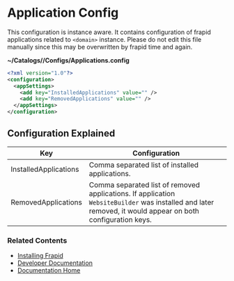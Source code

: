 # Application Config

This configuration is instance aware. It contains configuration of frapid applications related to `<domain>` instance.
Please do not edit this file manually since this may be overwritten by frapid time and again.

**~/Catalogs/<domain>/Configs/Applications.config**
```xml
<?xml version="1.0"?>
<configuration>
  <appSettings>
    <add key="InstalledApplications" value="" />
    <add key="RemovedApplications" value="" />
  </appSettings>
</configuration>
```

## Configuration Explained

| Key                           | Configuration|
|-------------------------------|---------------------------------------------------------|
| InstalledApplications         | Comma separated list of installed applications. |
| RemovedApplications           | Comma separated list of removed applications. If application `WebsiteBuilder` was installed and later removed, it would appear on both configuration keys. |


### Related Contents

* [Installing Frapid](../installation/README.md)
* [Developer Documentation](../developer/README.md)
* [Documentation Home](../../README.md)
